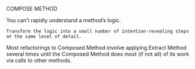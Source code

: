 COMPOSE METHOD

You can’t rapidly understand a method’s logic.

`Transform the logic into a small number of intention-revealing steps at the same level of detail.`

Most refactorings to Composed Method involve applying Extract Method several times until the Composed Method does most (if not all) of its work via calls to other methods.